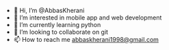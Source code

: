 - 👋 Hi, I’m @AbbasKherani
- 👀 I’m interested in mobile app and web development
- 🌱 I’m currently learning python
- 💞️ I’m looking to collaborate on git
- 📫 How to reach me abbaskherani1998@gmail.com

<!---
Abbas9890/Abbas9890 is a ✨ special ✨ repository because its `README.md` (this file) appears on your GitHub profile.
You can click the Preview link to take a look at your changes.
--->
